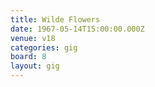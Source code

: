 ```yaml
---
title: Wilde Flowers
date: 1967-05-14T15:00:00.000Z
venue: v18
categories: gig
board: 8
layout: gig
---
```

